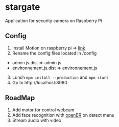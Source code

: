 # stargate
Application for security camera on Raspberry Pi

## Config
1. Install Motion on raspberry pi => [link](http://www.lavrsen.dk/foswiki/bin/view/Motion/WebHome) 
2. Rename the config files located in /config  
  - admin.js.dist => admin.js
  - environnement.js.dist => environnement.js
3. Lunch ```npm install --production``` and ```npm start```
4. Go to http://localhost:8080

## RoadMap
1. Add motor for control webcam
2. Add face recognition with [openBR](http://openbiometrics.org/) on detect menu
3. Stream audio with video
